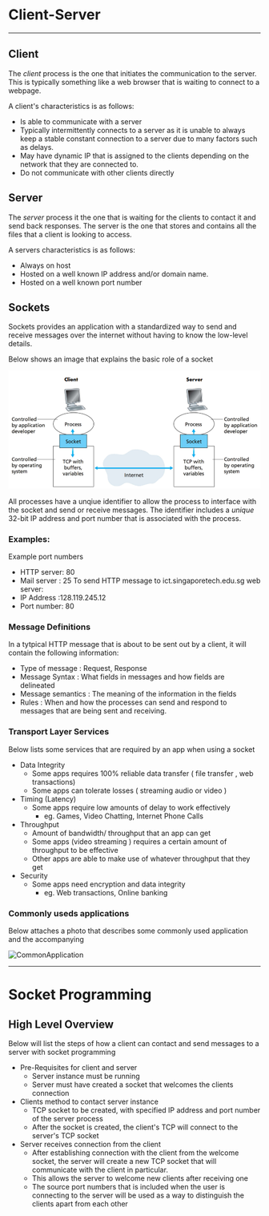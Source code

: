 # Client-Server
---
## Client
The *client* process is the  one that initiates the communication to the server. This is typically something like a web browser that is waiting to connect to a webpage.

A client's characteristics is as follows:
- Is able to communicate with a server
- Typically intermittently connects to a server as it is unable to always keep a stable constant connection to a server due to many factors such as delays.
- May have dynamic IP that is assigned to the clients depending on the network that they are connected to.
- Do not communicate with other clients directly

## Server
The *server* process it the one that is waiting for the clients to contact it and send back responses. The server is the one that stores and contains all the files that a client is looking to access.

A servers characteristics is as follows:
- Always on host
- Hosted on a well known IP address and/or domain name.
- Hosted on a well known port number

## Sockets
Sockets provides an application with a standardized way to send and receive messages over the internet without having to know the low-level details.

Below shows an image that explains the basic role of a socket

![Socket](https://github.com/greed-k/DP-Study/blob/master/CSD%202160%20(Networking)/images/socket.png)

All processes have a unqiue identifier to allow the process to interface with the socket and send or receive messages. The identifier includes a *unique* 32-bit IP address and port number that is associated with the process.

### Examples:
Example port numbers
- HTTP server: 80
- Mail server : 25
To send HTTP message to ict.singaporetech.edu.sg web server:
- IP Address :128.119.245.12
- Port number: 80

### Message Definitions
In a tytpical HTTP message that is about to be sent out by a client, it will contain the following information:
- Type of message : Request, Response
- Message Syntax : What fields in messages and how fields are delineated
- Message semantics : The meaning of the information in the fields
- Rules :  When and how the processes can send and respond to messages that are being sent and receiving.

### Transport Layer Services 
Below lists some services that are required by an app when using a socket
- Data Integrity
	- Some apps requires 100% reliable data transfer ( file transfer , web transactions)
	- Some apps can tolerate losses ( streaming audio or video )
- Timing (Latency)
	- Some apps require low amounts of delay to work effectively 
		- eg. Games, Video Chatting, Internet Phone Calls
- Throughput
	- Amount of bandwidth/ throughput that an app can get
	- Some apps (video streaming ) requires a certain amount of throughput to be effective
	- Other apps are able to make use of whatever throughput that they get
- Security 
	- Some apps need encryption and data integrity
		- eg. Web transactions, Online banking

### Commonly useds applications
Below attaches a photo that describes some commonly used application and the accompanying 

![CommonApplication]()

---
# Socket Programming

## High Level Overview

Below will list the steps of how a client can contact and send messages to a server with socket programming

- Pre-Requisites for client and server
	- Server instance must be running
	- Server must have created a socket that welcomes the clients connection
- Clients method to contact server instance
	- TCP socket to be created, with specified IP address and port number of the server process
	- After the socket is created, the client's TCP will connect to the server's TCP socket
- Server receives connection from the client
	- After establishing connection with the client from the welcome socket, the server will create a new TCP socket that will communicate with the client in particular.
	- This allows the server to welcome new clients after receiving one
	- The source port numbers that is included when the user is connecting to the server will be used as a way to distinguish the clients apart from each other